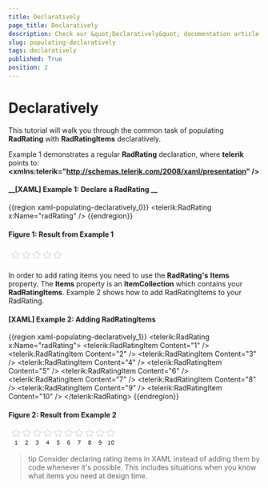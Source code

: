 ```yaml
---
title: Declaratively
page_title: Declaratively
description: Check our &quot;Declaratively&quot; documentation article for the RadRating {{ site.framework_name }} control.
slug: populating-declaratively
tags: declaratively
published: True
position: 2
---
```


# Declaratively

This tutorial will walk you through the common task of populating __RadRating__ with __RadRatingItems__ declaratively.

Example 1 demonstrates a regular __RadRating__ declaration, where __telerik__ points to: __&lt;xmlns:telerik="http://schemas.telerik.com/2008/xaml/presentation" /&gt;__

#### __[XAML] Example 1: Declare a RadRating __
{{region xaml-populating-declaratively_0}}
	<telerik:RadRating x:Name="radRating" />
{{endregion}}

#### __Figure 1: Result from Example 1__
![RadRating](images/rating_default.png)

In order to add rating items you need to use the __RadRating's__ __Items__ property. The __Items__ property is an __ItemCollection__ which contains your __RadRatingItems__. Example 2 shows how to add RadRatingItems to your RadRating.

#### __[XAML] Example 2: Adding RadRatingItems__
{{region xaml-populating-declaratively_1}}
	<telerik:RadRating x:Name="radRating">
	    <telerik:RadRatingItem Content="1" />
	    <telerik:RadRatingItem Content="2" />
	    <telerik:RadRatingItem Content="3" />
	    <telerik:RadRatingItem Content="4" />
	    <telerik:RadRatingItem Content="5" />
	    <telerik:RadRatingItem Content="6" />
	    <telerik:RadRatingItem Content="7" />
	    <telerik:RadRatingItem Content="8" />
	    <telerik:RadRatingItem Content="9" />
	    <telerik:RadRatingItem Content="10" />
	</telerik:RadRating>
{{endregion}}

#### __Figure 2: Result from Example 2__
![RadRating with RadRatingItems](images/rating_with_10_items.png)

>tip Consider declaring rating items in XAML instead of adding them by code whenever it's possible. This includes situations when you know what items you need at design time.
